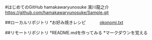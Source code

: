 #はじめてのGitHub
hamakawaryunosuke 濱川龍之介
https://github.com/hamakawaryunosuke/Sample.git

##ローカルリポジトリ
*お好み焼きレシピ
　　　[okonomi.txt](okonomi.txt)

##リモートリポジトリ
*README.mdを作ってみる
*マークダウンを覚える
